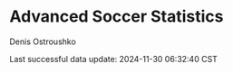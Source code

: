 # Advanced Soccer Statistics
Denis Ostroushko

<!-- gfm -->

Last successful data update: 2024-11-30 06:32:40 CST
